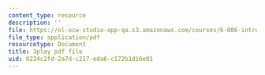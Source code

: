 ```yaml
---
content_type: resource
description: ''
file: https://ol-ocw-studio-app-qa.s3.amazonaws.com/courses/6-006-introduction-to-algorithms-fall-2011/0224c2fd2a7dc217eda6c172b1d16e01_rvdJDijO2Ro.pdf
file_type: application/pdf
resourcetype: Document
title: 3play pdf file
uid: 0224c2fd-2a7d-c217-eda6-c172b1d16e01
---
```

